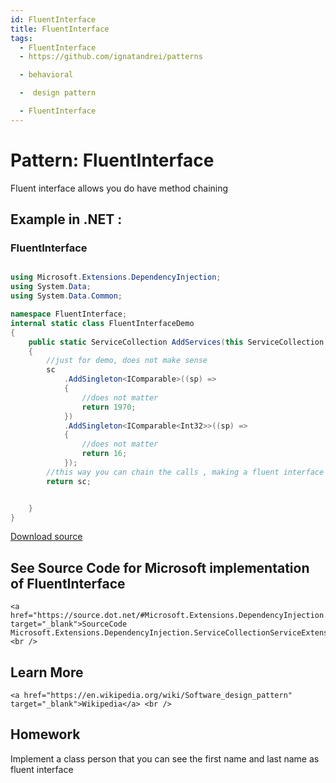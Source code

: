 ```yaml
---
id: FluentInterface
title: FluentInterface
tags:
  - FluentInterface
  - https://github.com/ignatandrei/patterns

  - behavioral

  -  design pattern

  - FluentInterface
---
```


# Pattern:  FluentInterface

Fluent interface allows you do have method chaining

## Example in .NET : 


###  FluentInterface
```csharp showLineNumbers title="FluentInterface example for Pattern FluentInterface"

using Microsoft.Extensions.DependencyInjection;
using System.Data;
using System.Data.Common;

namespace FluentInterface;
internal static class FluentInterfaceDemo
{
    public static ServiceCollection AddServices(this ServiceCollection sc)
    {
        //just for demo, does not make sense
        sc
            .AddSingleton<IComparable>((sp) =>
            {
                //does not matter
                return 1970;
            })
            .AddSingleton<IComparable<Int32>>((sp) =>
            {
                //does not matter
                return 16;
            });
        //this way you can chain the calls , making a fluent interface 
        return sc;


    }
}

```


[Download source](/zipSourceCodes/fluentinterface.zip)



## See Source Code for Microsoft implementation of FluentInterface

    <a href="https://source.dot.net/#Microsoft.Extensions.DependencyInjection.Abstractions/ServiceCollectionServiceExtensions.cs" target="_blank">SourceCode Microsoft.Extensions.DependencyInjection.ServiceCollectionServiceExtensions.AddSingleton</a>
    <br />


## Learn More

    <a href="https://en.wikipedia.org/wiki/Software_design_pattern" target="_blank">Wikipedia</a> <br />


## Homework

Implement a class person that you can see the first name and last name as fluent interface

